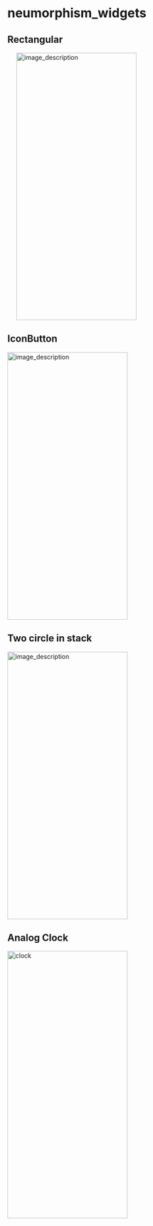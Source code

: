 # neumorphism_widgets

## Rectangular
<p align="left">
  <img style="margin-left: 20px;" src="https://github.com/Muntasir89/Neumorphism/assets/78687005/4dfde2be-9b51-4b49-b441-427f4eba46f7" alt="image_description" width="270" height="600"/>
</p>

## IconButton
<p align="left">
  <img src="https://github.com/Muntasir89/Neumorphism/assets/78687005/93914205-82d9-46e2-99e3-1d7107a2e8ba" alt="image_description" width="270" height="600" />
</p>

## Two circle in stack
<p align="left">
  <img src="https://github.com/Muntasir89/Neumorphism/assets/78687005/b91e2192-b924-4462-8477-346ca1881310" alt="image_description" width="270" height="600" />
</p>

## Analog Clock
<p align="left">
  <img src="https://github.com/Muntasir89/Neumorphism/assets/78687005/38e40abe-5e8e-4526-80a7-e01da4322c58" alt="clock" width="270" height="600" />
</p>


